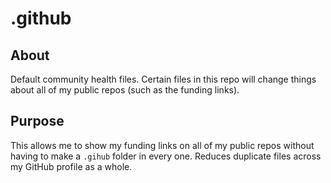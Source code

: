 # .github

## About
Default community health files. Certain files in this repo will change things about all of my public repos (such as the funding links).

## Purpose
This allows me to show my funding links on all of my public repos without having to make a `.gihub` folder in every one. Reduces duplicate files across my GitHub profile as a whole.
